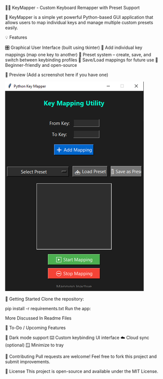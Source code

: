 🔑✨ KeyMapper - Custom Keyboard Remapper with Preset Support

🎉 KeyMapper is a simple yet powerful Python-based GUI application that allows users to map individual keys and manage multiple custom presets easily.

💡 Features

🎛️ Graphical User Interface (built using tkinter)
🔁 Add individual key mappings (map one key to another)
📁 Preset system – create, save, and switch between keybinding profiles
💾 Save/Load mappings for future use
🧠 Beginner-friendly and open-source

📸 Preview
(Add a screenshot here if you have one)

![KeyMapper Preview](preview.PNG)

🚀 Getting Started
Clone the repository:

pip install -r requirements.txt
Run the app:

More Discussed In Readme Files

📌 To-Do / Upcoming Features

🌙 Dark mode support
⌨️ Custom keybinding UI interface
☁️ Cloud sync (optional)
🪟 Minimize to tray

🤝 Contributing
Pull requests are welcome! Feel free to fork this project and submit improvements.

📜 License
This project is open-source and available under the MIT License.
